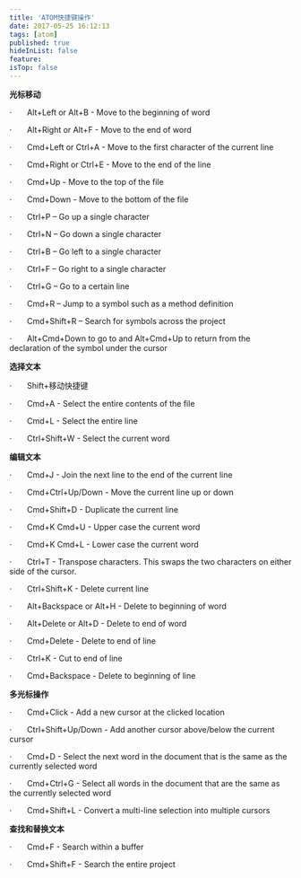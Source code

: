 ```yaml
---
title: 'ATOM快捷键操作'
date: 2017-05-25 16:12:13
tags: [atom]
published: true
hideInList: false
feature: 
isTop: false
---
```


**光标移动**

·       Alt+Left or Alt+B - Move to the beginning of word

·       Alt+Right or Alt+F - Move to the end of word

·       Cmd+Left or Ctrl+A - Move to the first character of the current line

·       Cmd+Right or Ctrl+E - Move to the end of the line

·       Cmd+Up - Move to the top of the file

·       Cmd+Down - Move to the bottom of the file

·       Ctrl+P – Go up a single character

·       Ctrl+N – Go down a single character

·       Ctrl+B – Go left to a single character

·       Ctrl+F – Go right to a single character

·       Ctrl+G – Go to a certain line

·       Cmd+R – Jump to a symbol such as a method definition

·       Cmd+Shift+R – Search for symbols across the project

·       Alt+Cmd+Down to go to and Alt+Cmd+Up to return from the declaration of the symbol under the cursor

**选择文本**

·       Shift+移动快捷键

·       Cmd+A - Select the entire contents of the file

·       Cmd+L - Select the entire line

·       Ctrl+Shift+W - Select the current word

**编辑文本**

·       Cmd+J - Join the next line to the end of the current line

·       Cmd+Ctrl+Up/Down - Move the current line up or down

·       Cmd+Shift+D - Duplicate the current line

·       Cmd+K Cmd+U - Upper case the current word

·       Cmd+K Cmd+L - Lower case the current word

·       Ctrl+T - Transpose characters. This swaps the two characters on either side of the cursor.

·       Ctrl+Shift+K - Delete current line

·       Alt+Backspace or Alt+H - Delete to beginning of word

·       Alt+Delete or Alt+D - Delete to end of word

·       Cmd+Delete - Delete to end of line

·       Ctrl+K - Cut to end of line

·       Cmd+Backspace - Delete to beginning of line

**多光标操作**

·       Cmd+Click - Add a new cursor at the clicked location

·       Ctrl+Shift+Up/Down - Add another cursor above/below the current cursor

·       Cmd+D - Select the next word in the document that is the same as the currently selected word

·       Cmd+Ctrl+G - Select all words in the document that are the same as the currently selected word

·       Cmd+Shift+L - Convert a multi-line selection into multiple cursors

**查找和替换文本**

·       Cmd+F - Search within a buffer

·       Cmd+Shift+F - Search the entire project